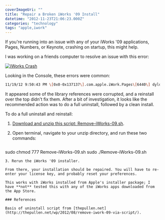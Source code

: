 ```yaml
---
coverImageUri: ""
title: "Repair a Broken iWorks '09 Install"
datetime: "2012-11-23T21:06:23.000Z"
categories: "technology"
tags: "apple,iwork"
---
```


If you're running into an issue with any of your iWorks '09 applications, Pages, Numbers, or Keynote, crashing on startup, this might help.

I was working on a friends computer to resolve an issue with this error:

[![](http://assets.brandonmartinez.com/brandonmartinez/2012/11/iworkscrash-575x280.png "iWorks Crash")](http://assets.brandonmartinez.com/brandonmartinez/2012/11/iworkscrash.png)

Looking in the Console, these errors were common:

```bash
11/19/12 9:50:43 PM \[0x0-0x137137\].com.apple.iWork.Pages\[6440\] dyld: Library not loaded: @rpath/Inventor.framework/Versions/C/Inventor
```

It appeared some of the library references were corrupted, and a reinstall over the top didn't fix them. After a bit of investigation, it looks like the recommended action was to do a full uninstall, followed by a clean install.

To do a full uninstall and reinstall:

1. [Download and unzip this script: Remove-iWorks-09.sh](http://assets.brandonmartinez.com/brandonmartinez/2012/11/Remove-iWorks-09.sh_.zip).
2. Open terminal, navigate to your unzip directory, and run these two commands:
    
    ```bash
sudo chmod 777 Remove-iWorks-09.sh sudo ./Remove-iWorks-09.sh
```
3. Rerun the iWorks '09 installer.

From there, your installation should be repaired. You will have to re-enter your license key, and probably reset your preferences.

This works with iWorks installed from Apple's installer package; I have **not** tested this with any of the iWorks apps downloaded from the App Store.

### References

Basis of uninstall script from [thepullen.net](http://thepullen.net/wp/2012/08/remove-iwork-09-via-script/).
